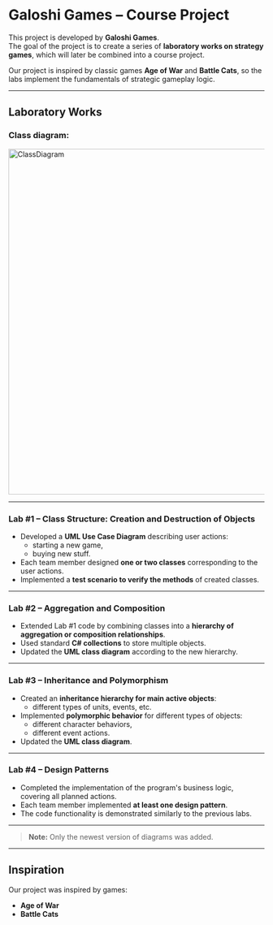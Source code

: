 # Galoshi Games – Course Project

This project is developed by **Galoshi Games**.  
The goal of the project is to create a series of **laboratory works on strategy games**, which will later be combined into a course project.  

Our project is inspired by classic games **Age of War** and **Battle Cats**, so the labs implement the fundamentals of strategic gameplay logic.

---

## Laboratory Works

### Class diagram:
<img width="1152" height="681" alt="ClassDiagram" src="https://github.com/user-attachments/assets/ff1e29a9-cff8-49fc-99dc-ebad6672cb5e" />

---

### Lab #1 – Class Structure: Creation and Destruction of Objects
- Developed a **UML Use Case Diagram** describing user actions:
  - starting a new game,
  - buying new stuff.  
- Each team member designed **one or two classes** corresponding to the user actions.
- Implemented a **test scenario to verify the methods** of created classes.

---

### Lab #2 – Aggregation and Composition
- Extended Lab #1 code by combining classes into a **hierarchy of aggregation or composition relationships**.
- Used standard **C# collections** to store multiple objects.
- Updated the **UML class diagram** according to the new hierarchy.

---

### Lab #3 – Inheritance and Polymorphism
- Created an **inheritance hierarchy for main active objects**:
  - different types of units, events, etc.
- Implemented **polymorphic behavior** for different types of objects:
  - different character behaviors,
  - different event actions.
- Updated the **UML class diagram**.

---

### Lab #4 – Design Patterns
- Completed the implementation of the program's business logic, covering all planned actions.
- Each team member implemented **at least one design pattern**.
- The code functionality is demonstrated similarly to the previous labs.

---

> **Note:** Only the newest version of diagrams was added.

---

## Inspiration
Our project was inspired by games:
- **Age of War**  
- **Battle Cats**  

